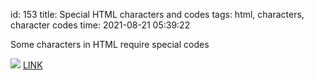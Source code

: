 id: 153
title: Special HTML characters and codes
tags: html, characters, character codes
time: 2021-08-21 05:39:22

Some characters in HTML require special codes

![](http://localhost/bkmks_fotos/pics/2)
[LINK](https://www.computerhope.com/spechtm.htm)